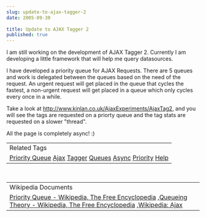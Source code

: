 ```yaml
---
slug: update-to-ajax-tagger-2
date: 2005-09-30
 
title: Update to AJAX Tagger 2
published: true
---
```

I am still working on the development of AJAX Tagger 2.  Currently I am developing a little framework that will help me query datasources.<p />I have developed a priority queue for AJAX Requests.  There are 5 queues and work is delegated between the queues based on the need of the request.  An urgent request will get placed in the queue that cycles the fastest, a non-urgent request will get placed in a queue which only cycles every once in a while.<p />Take a look at <a href="http://www.kinlan.co.uk/AjaxExperiments/AjaxTag2" title="AJAX Tagger Version 2" rel="tag">http://www.kinlan.co.uk/AjaxExperiments/AjaxTag2</a>, and you will see the tags are requested on a priorty queue and the tag stats are requested on a slower "thread".  <p />All the page is completely async! :)<p /><table class="TechnoratiHead TagHeader">
<tr><td>Related Tags</td></tr>
<tr class="Technorati"><td>
<a href="https://paul.kinlan.me/tags/Priority%20Queue" class="Tag" rel="tag">Priority Queue</a> <a href="https://paul.kinlan.me/tags/Ajax" class="Tag" rel="tag">Ajax</a> <a href="https://paul.kinlan.me/tags/Tagger" class="Tag" rel="tag">Tagger</a> <a href="https://paul.kinlan.me/tags/Queues" class="Tag" rel="tag">Queues</a> <a href="https://paul.kinlan.me/tags/Async" class="Tag" rel="tag">Async</a> <a href="https://paul.kinlan.me/tags/Priority" class="Tag" rel="tag">Priority</a> <a href="https://paul.kinlan.me/tags/Help" class="Tag" rel="tag">Help</a>
</td></tr>
</table><br /><table class="TechnoratiHead TagHeader">
<tr><td>Wikipedia Documents</td></tr>
<tr class="Technorati"><td>
<a href="http://en.wikipedia.org/wiki/Priority_queue">Priority Queue - Wikipedia, The Free Encyclopedia</a> ,<a href="http://en.wikipedia.org/wiki/Queueing_theory">Queueing Theory - Wikipedia, The Free Encyclopedia</a> ,<a href="http://en.wikipedia.org/wiki/AJAX">Wikipedia: Ajax</a>
</td></tr>
</table>

